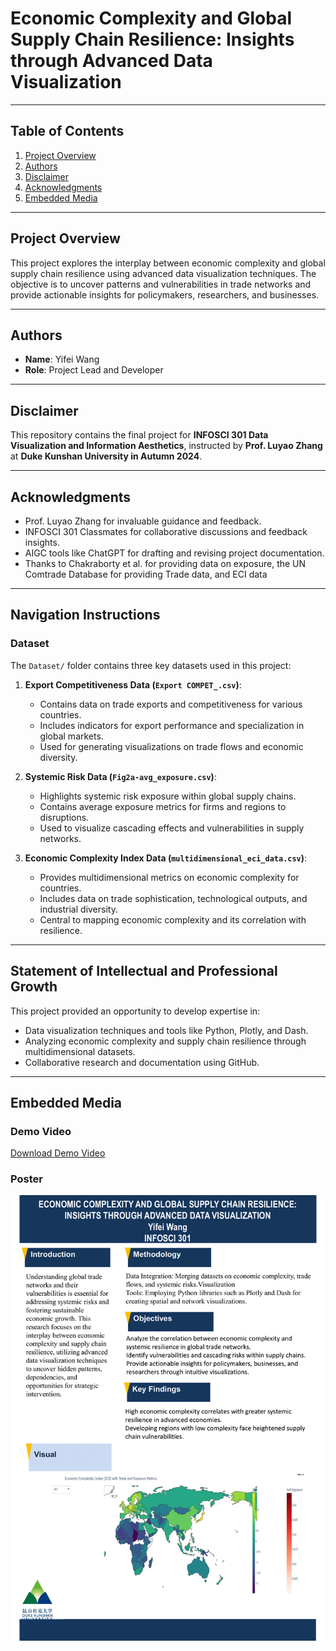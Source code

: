 # Economic Complexity and Global Supply Chain Resilience: Insights through Advanced Data Visualization

---
## Table of Contents
1. [Project Overview](#project-overview)
2. [Authors](#authors)
3. [Disclaimer](#disclaimer)
4. [Acknowledgments](#acknowledgments)
5. [Embedded Media](#embedded-media)

---
## Project Overview
This project explores the interplay between economic complexity and global supply chain resilience using advanced data visualization techniques. The objective is to uncover patterns and vulnerabilities in trade networks and provide actionable insights for policymakers, researchers, and businesses.

---

## Authors
- **Name**: Yifei Wang
- **Role**: Project Lead and Developer


---
## Disclaimer
This repository contains the final project for **INFOSCI 301 Data Visualization and Information Aesthetics**, instructed by **Prof. Luyao Zhang** at **Duke Kunshan University in Autumn 2024**.

---

## Acknowledgments
- Prof. Luyao Zhang for invaluable guidance and feedback.
- INFOSCI 301 Classmates for collaborative discussions and feedback insights.
- AIGC tools like ChatGPT for drafting and revising project documentation.
- Thanks to Chakraborty et al. for providing data on exposure,  the UN Comtrade Database for providing Trade data, and ECI data

---

## Navigation Instructions
### Dataset
The `Dataset/` folder contains three key datasets used in this project:
1. **Export Competitiveness Data (`Export COMPET_.csv`)**:
   - Contains data on trade exports and competitiveness for various countries.
   - Includes indicators for export performance and specialization in global markets.
   - Used for generating visualizations on trade flows and economic diversity.

2. **Systemic Risk Data (`Fig2a-avg_exposure.csv`)**:
   - Highlights systemic risk exposure within global supply chains.
   - Contains average exposure metrics for firms and regions to disruptions.
   - Used to visualize cascading effects and vulnerabilities in supply networks.

3. **Economic Complexity Index Data (`multidimensional_eci_data.csv`)**:
   - Provides multidimensional metrics on economic complexity for countries.
   - Includes data on trade sophistication, technological outputs, and industrial diversity.
   - Central to mapping economic complexity and its correlation with resilience.
---
## Statement of Intellectual and Professional Growth
This project provided an opportunity to develop expertise in:
- Data visualization techniques and tools like Python, Plotly, and Dash.
- Analyzing economic complexity and supply chain resilience through multidimensional datasets.
- Collaborative research and documentation using GitHub.

---
## Embedded Media
### Demo Video
[Download Demo Video](Demo%20Video_INFOSCI%20301_Yifei%20Wang.mp4)

### Poster
![Project Poster](Poster/Poster-1.png)


